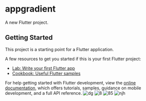 # appgradient

A new Flutter project.

## Getting Started

This project is a starting point for a Flutter application.

A few resources to get you started if this is your first Flutter project:

- [Lab: Write your first Flutter app](https://docs.flutter.dev/get-started/codelab)
- [Cookbook: Useful Flutter samples](https://docs.flutter.dev/cookbook)

For help getting started with Flutter development, view the
[online documentation](https://docs.flutter.dev/), which offers tutorials,
samples, guidance on mobile development, and a full API reference.
![dg](https://user-images.githubusercontent.com/48346432/177200919-e3bfa2be-4ad6-4ffb-abd9-ab06e6b746da.JPG)
![8](https://user-images.githubusercontent.com/48346432/177200929-e771eaaa-8ab0-4dde-85a5-c730c806205b.JPG)
![85](https://user-images.githubusercontent.com/48346432/177200937-73df32c8-deb6-40d6-a4a6-365cfb598787.JPG)
![njh](https://user-images.githubusercontent.com/48346432/177200946-519071b4-1ea0-433f-9025-c49d83765db9.JPG)
